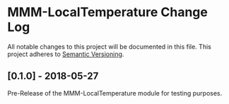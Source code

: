 # MMM-LocalTemperature Change Log
All notable changes to this project will be documented in this file.
This project adheres to [Semantic Versioning](http://semver.org/).

## [0.1.0] - 2018-05-27

Pre-Release of the MMM-LocalTemperature module for testing purposes. 
